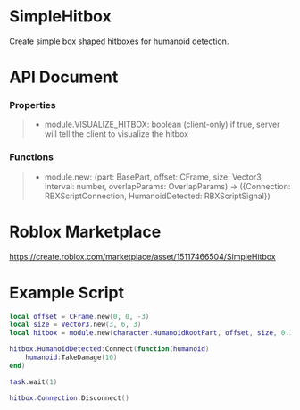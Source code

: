 # SimpleHitbox
Create simple box shaped hitboxes for humanoid detection.

# API Document
### Properties
> * module.VISUALIZE_HITBOX: boolean (client-only)
> if true, server will tell the client to visualize the hitbox

### Functions
> * module.new: (part: BasePart, offset: CFrame, size: Vector3, interval: number, overlapParams: OverlapParams) -> ({Connection: RBXScriptConnection, HumanoidDetected: RBXScriptSignal})

# Roblox Marketplace
https://create.roblox.com/marketplace/asset/15117466504/SimpleHitbox

# Example Script
```lua
local offset = CFrame.new(0, 0, -3)
local size = Vector3.new(3, 6, 3)
local hitbox = module.new(character.HumanoidRootPart, offset, size, 0.15)

hitbox.HumanoidDetected:Connect(function(humanoid)
	humanoid:TakeDamage(10)
end)

task.wait(1)

hitbox.Connection:Disconnect()
```
